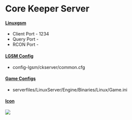 # Core Keeper Server
#### [Linuxgsm](https://linuxgsm.com/servers/ckserver/)
  * Client Port - 1234
  * Query Port - 
  * RCON Port - 
  
#### [LGSM Config](https://github.com/GameServerManagers/LinuxGSM/tree/master/lgsm/config-default/config-lgsm/ckserver)
  * config-lgsm/ckserver/common.cfg

#### [Game Configs](https://github.com/GameServerManagers/Game-Server-Configs/tree/main/ck)
  * serverfiles/LinuxServer/Engine/Binaries/Linux/Game.ini

#### [Icon](../icons/ck-icon.png)
![](../icons/ck-icon.png)